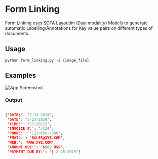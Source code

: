 
# Form Linking

Form Linking uses SOTA Layoutlm (Dual modality) Models to generate automatic Labelling/Annotations for Key value pairs on different types of documents.

## Usage

```
python form_linking.py -i {image_file}
```

## Examples

![App Screenshot](https://via.placeholder.com/468x300?text=App+Screenshot+Here)



### Output
```json

{'DATE;': '2-23-2019',
 'DATE': '2-23-2019',
 'TIME:': '17:30:22',
 'INVOICE #:': '7124',
 'PHONE:': '123-456-7890',
 'EMAIL:': 'SALES@XYZ.COM',
 'WEB:': 'WWW.XYZ.COM',
 'AMOUNT DUE:': '$882 USD',
 'PAYMENT DUE BY:': '| 2-28-2019'}